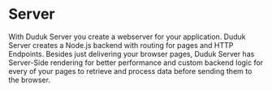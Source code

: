 # Server

With Duduk Server you create a webserver for your application. Duduk Server creates a Node.js backend with routing for pages and HTTP Endpoints. Besides just delivering your browser pages, Duduk Server has Server-Side rendering for better performance and custom backend logic for every of your pages to retrieve and process data before sending them to the browser.
